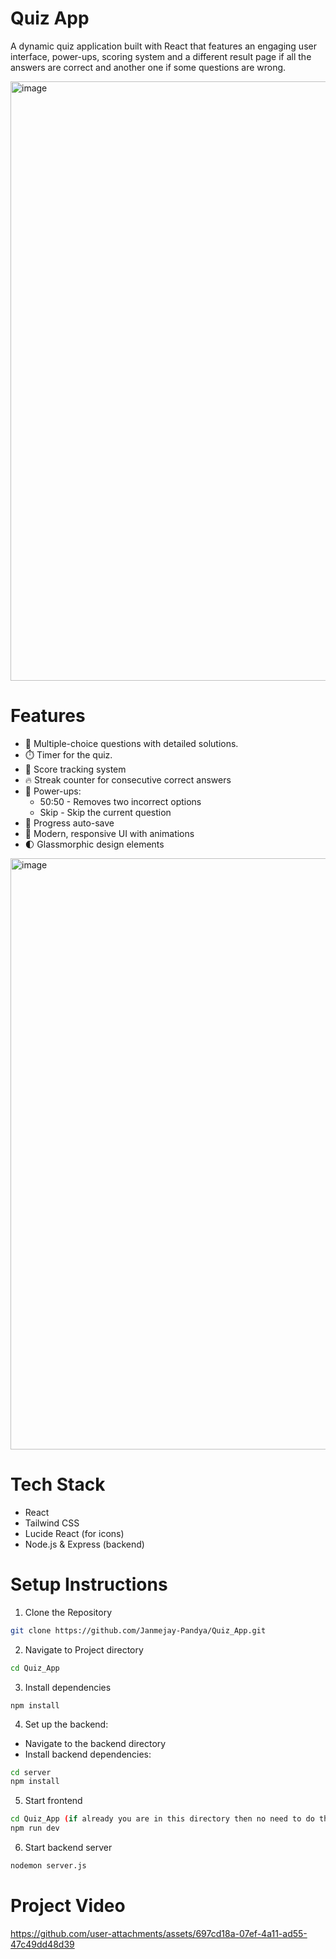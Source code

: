 # Quiz App

A dynamic quiz application built with React that features an engaging user interface, power-ups, scoring system and a different result page if all the answers are correct and another one if some questions are wrong.

<img width="959" alt="image" src="https://github.com/user-attachments/assets/861867c1-fc3f-4bcd-ac3b-778079edb30a"/>

# Features

* 📝 Multiple-choice questions with detailed solutions.
* ⏱️ Timer for the quiz.
* 🎯 Score tracking system
* 🔥 Streak counter for consecutive correct answers
* 💪 Power-ups:
  * 50:50 - Removes two incorrect options
  * Skip - Skip the current question
* 💾 Progress auto-save
* 🎨 Modern, responsive UI with animations
* 🌓 Glassmorphic design elements
<img width="946" alt="image" src="https://github.com/user-attachments/assets/398f8f0f-4fde-4bfd-8a61-de99c6c24732" />


# Tech Stack

* React
* Tailwind CSS
* Lucide React (for icons)
* Node.js & Express (backend)

# Setup Instructions

1. Clone the Repository 
```bash
git clone https://github.com/Janmejay-Pandya/Quiz_App.git
```
2. Navigate to Project directory
```bash
cd Quiz_App
```
3. Install dependencies
```
npm install
```
4. Set up the backend:
* Navigate to the backend directory
* Install backend dependencies:
```bash
cd server
npm install
```
5. Start frontend
```bash
cd Quiz_App (if already you are in this directory then no need to do this )
npm run dev 
```
6. Start backend server
```bash
nodemon server.js
```
# Project Video


https://github.com/user-attachments/assets/697cd18a-07ef-4a11-ad55-47c49dd48d39



